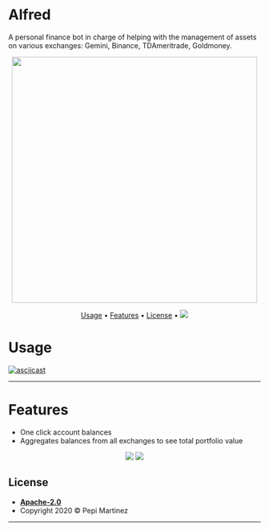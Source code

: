 # Alfred
A personal finance bot in charge of helping with the management of assets on various exchanges: Gemini, Binance, TDAmeritrade, Goldmoney.



<p align="center">
    <img src="https://external-content.duckduckgo.com/iu/?u=http%3A%2F%2Fvignette3.wikia.nocookie.net%2Fdcmovies%2Fimages%2F7%2F75%2FAlfred_Pennyworth_TDKR.jpg%2Frevision%2Flatest%3Fcb%3D20111219235041&f=1&nofb=1" width="490" alt"alfred" >
    <br>
</p>



<p align="center">
    <a href="#usage">Usage</a> •
    <a href="#features">Features</a> •
    <a href="#license">License</a> •
    <img src="https://travis-ci.com/pepimartinez/alfred.svg?branch=master"></img>
</p>

# Usage

[![asciicast](https://asciinema.org/a/ZAD8F3hIYtYNs1E3ez2Exg2gC.svg)](https://asciinema.org/a/ZAD8F3hIYtYNs1E3ez2Exg2gC)


---
# Features
 - One click account balances
 - Aggregates balances from all exchanges to see total portfolio value

 <p align="center">
    <img src="https://i.imgur.com/p1ZcEeL.png"></img>
    <img src="https://i.imgur.com/EsY2ff9.png"></img>
</p>


## License

- **[Apache-2.0](https://opensource.org/licenses/Apache-2.0)**
- Copyright 2020 © Pepi Martinez
---